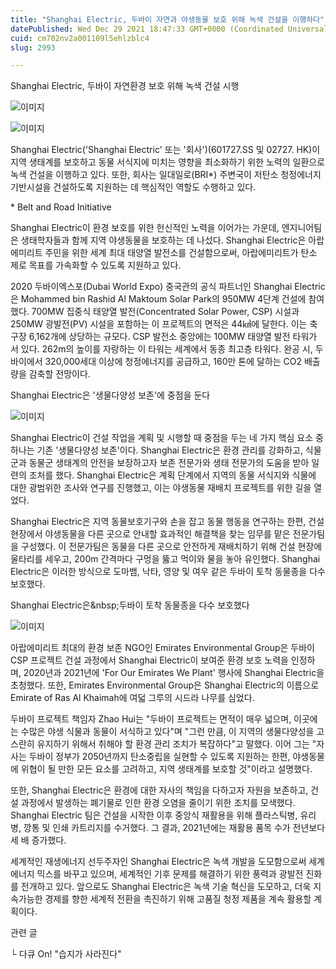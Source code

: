 ```yaml
---
title: "Shanghai Electric, 두바이 자연과 야생동물 보호 위해 녹색 건설을 이행하다"
datePublished: Wed Dec 29 2021 18:47:33 GMT+0000 (Coordinated Universal Time)
cuid: cm702nv2a001109l5ehlzblc4
slug: 2993

---
```



Shanghai Electric, 두바이 자연환경 보호 위해 녹색 건설 시행

![이미지](https://cdn.hashnode.com/res/hashnode/image/upload/v1739253551732/46bf2e43-1a62-49d1-8038-6cb5bf01898a.jpeg)

![이미지](https://cdn.hashnode.com/res/hashnode/image/upload/v1739253553524/f8625625-80e6-4a70-a9ca-dc79130bdc32.jpeg)

Shanghai Electric('Shanghai Electric' 또는 '회사')(601727.SS 및 02727. HK)이 지역 생태계를 보호하고 동물 서식지에 미치는 영향을 최소화하기 위한 노력의 일환으로 녹색 건설을 이행하고 있다. 또한, 회사는 일대일로(BRI*) 주변국이 저탄소 청정에너지 기반시설을 건설하도록 지원하는 데 핵심적인 역할도 수행하고 있다.

* Belt and Road Initiative

Shanghai Electric이 환경 보호를 위한 헌신적인 노력을 이어가는 가운데, 엔지니어팀은 생태학자들과 함께 지역 야생동물을 보호하는 데 나섰다. Shanghai Electric은 아랍에미리트 주민을 위한 세계 최대 태양열 발전소를 건설함으로써, 아랍에미리트가 탄소 제로 목표를 가속화할 수 있도록 지원하고 있다.

2020 두바이엑스포(Dubai World Expo) 중국관의 공식 파트너인 Shanghai Electric은 Mohammed bin Rashid Al Maktoum Solar Park의 950MW 4단계 건설에 참여했다. 700MW 집중식 태양열 발전(Concentrated Solar Power, CSP) 시설과 250MW 광발전(PV) 시설을 포함하는 이 프로젝트의 면적은 44㎢에 달한다. 이는 축구장 6,162개에 상당하는 규모다. CSP 발전소 중앙에는 100MW 태양열 발전 타워가 서 있다. 262m의 높이를 자랑하는 이 타워는 세계에서 동종 최고층 타워다. 완공 시, 두바이에서 320,000세대 이상에 청정에너지를 공급하고, 160만 톤에 달하는 CO2 배출량을 감축할 전망이다.

Shanghai Electric은 '생물다양성 보존'에 중점을 둔다

![이미지](https://cdn.hashnode.com/res/hashnode/image/upload/v1739253555694/6ace8488-0266-478b-858f-01edc9bf18fe.jpeg)

Shanghai Electric이 건설 작업을 계획 및 시행할 때 중점을 두는 네 가지 핵심 요소 중 하나는 기존 '생물다양성 보존'이다. Shanghai Electric은 환경 관리를 강화하고, 식물군과 동물군 생태계의 안전을 보장하고자 보존 전문가와 생태 전문가의 도움을 받아 일련의 조처를 했다. Shanghai Electric은 계획 단계에서 지역의 동물 서식지와 식물에 대한 광범위한 조사와 연구를 진행했고, 이는 야생동물 재배치 프로젝트를 위한 길을 열었다.

Shanghai Electric은 지역 동물보호기구와 손을 잡고 동물 행동을 연구하는 한편, 건설 현장에서 야생동물을 다른 곳으로 안내할 효과적인 해결책을 찾는 임무를 맡은 전문가팀을 구성했다. 이 전문가팀은 동물을 다른 곳으로 안전하게 재배치하기 위해 건설 현장에 울타리를 세우고, 200m 간격마다 구멍을 뚫고 먹이와 물을 놓아 유인했다. Shanghai Electric은 이러한 방식으로 도마뱀, 낙타, 영양 및 여우 같은 두바이 토착 동물종을 다수 보호했다.

Shanghai Electric은&amp;nbsp;두바이 토착 동물종을 다수 보호했다

![이미지](https://cdn.hashnode.com/res/hashnode/image/upload/v1739253557561/bb92137a-769a-45f1-8922-d70348a7137c.jpeg)

아랍에미리트 최대의 환경 보존 NGO인 Emirates Environmental Group은 두바이 CSP 프로젝트 건설 과정에서 Shanghai Electric이 보여준 환경 보호 노력을 인정하며, 2020년과 2021년에 'For Our Emirates We Plant' 행사에 Shanghai Electric을 초청했다. 또한, Emirates Environmental Group은 Shanghai Electric의 이름으로 Emirate of Ras Al Khaimah에 여덟 그루의 시드라 나무를 심었다.

두바이 프로젝트 책임자 Zhao Hui는 "두바이 프로젝트는 면적이 매우 넓으며, 이곳에는 수많은 야생 식물과 동물이 서식하고 있다"며 "그런 만큼, 이 지역의 생물다양성을 고스란히 유지하기 위해서 취해야 할 환경 관리 조치가 복잡하다"고 말했다. 이어 그는 "자사는 두바이 정부가 2050년까지 탄소중립을 실현할 수 있도록 지원하는 한편, 야생동물에 위협이 될 만한 모든 요소를 고려하고, 지역 생태계를 보호할 것"이라고 설명했다.

또한, Shanghai Electric은 환경에 대한 자사의 책임을 다하고자 자원을 보존하고, 건설 과정에서 발생하는 폐기물로 인한 환경 오염을 줄이기 위한 조치를 모색했다. Shanghai Electric 팀은 건설을 시작한 이후 중앙식 재활용을 위해 플라스틱병, 유리병, 깡통 및 인쇄 카트리지를 수거했다. 그 결과, 2021년에는 재활용 품목 수가 전년보다 세 배 증가했다.

세계적인 재생에너지 선두주자인 Shanghai Electric은 녹색 개발을 도모함으로써 세계 에너지 믹스를 바꾸고 있으며, 세계적인 기후 문제를 해결하기 위한 풍력과 광발전 진화를 전개하고 있다. 앞으로도 Shanghai Electric은 녹색 기술 혁신을 도모하고, 더욱 지속가능한 경제를 향한 세계적 전환을 촉진하기 위해 고품질 청정 제품을 계속 활용할 계획이다.

관련 글

└ 다큐 On! "습지가 사라진다"